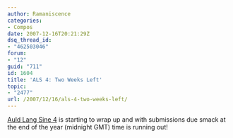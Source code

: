 ```yaml
---
author: Ramaniscence
categories:
- Compos
date: 2007-12-16T20:21:29Z
dsq_thread_id:
- "462503046"
forum:
- "12"
guid: "711"
id: 1604
title: 'ALS 4: Two Weeks Left'
topic:
- "2477"
url: /2007/12/16/als-4-two-weeks-left/
---
```


<a href="http://als.ubikmusic.org/about.html" target="_blank">Auld Lang Sine 4</a> is starting to wrap up and with submissions due smack at the end of the year (midnight GMT) time is running out!